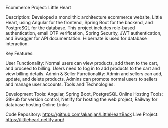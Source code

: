 Ecommerce Project: Little Heart

Description: Developed a monolithic architecture ecommerce website, Little Heart, using Angular for the frontend, Spring Boot for the backend, and PostgreSQL for the database. This project includes role-based authentication, email OTP verification, Spring Security, JWT authentication, and Swagger for API documentation. Hibernate is used for database interaction.

Key Features:

User Functionality: Normal users can view products, add them to the cart, and proceed to billing. Users need to log in to add products to the cart and view billing details.
Admin & Seller Functionality: Admin and sellers can add, update, and delete products. Admins can promote normal users to sellers and manage user accounts.
Tools and Technologies:

Development Tools: Angular, Spring Boot, PostgreSQL
Online Hosting Tools: GitHub for version control, Netlify for hosting the web project, Railway for database hosting
Online Links:

Code Repository: https://github.com/akanjan/LittleHeartBack
Live Project: https://littleheart.netlify.app/
